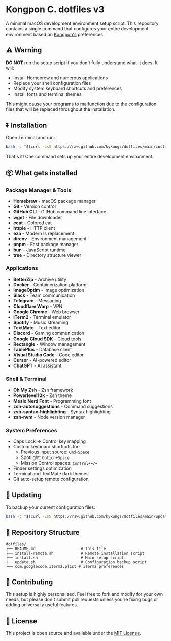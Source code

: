 # Kongpon C. dotfiles v3

A minimal macOS development environment setup script. This repository contains a single command that configures your entire development environment based on [Kongpon's](https://github.com/kykungz) preferences.

## ⚠️ Warning

**DO NOT** run the setup script if you don't fully understand what it does. It will:
- Install Homebrew and numerous applications
- Replace your shell configuration files
- Modify system keyboard shortcuts and preferences
- Install fonts and terminal themes

This might cause your programs to malfunction due to the configuration files that will be replaced throughout the installation.

## ⏬ Installation

Open Terminal and run:

```bash
bash -c "$(curl -LsS https://raw.github.com/kykungz/dotfiles/main/install-remote.sh)"
```

That's it! One command sets up your entire development environment.

## 📦 What gets installed

### Package Manager & Tools
- **Homebrew** - macOS package manager
- **Git** - Version control
- **GitHub CLI** - GitHub command line interface
- **wget** - File downloader
- **ccat** - Colored cat
- **httpie** - HTTP client
- **eza** - Modern ls replacement
- **direnv** - Environment management
- **pnpm** - Fast package manager
- **bun** - JavaScript runtime
- **tree** - Directory structure viewer

### Applications
- **BetterZip** - Archive utility
- **Docker** - Containerization platform
- **ImageOptim** - Image optimization
- **Slack** - Team communication
- **Telegram** - Messaging
- **Cloudflare Warp** - VPN
- **Google Chrome** - Web browser
- **iTerm2** - Terminal emulator
- **Spotify** - Music streaming
- **TextMate** - Text editor
- **Discord** - Gaming communication
- **Google Cloud SDK** - Cloud tools
- **Rectangle** - Window management
- **TablePlus** - Database client
- **Visual Studio Code** - Code editor
- **Cursor** - AI-powered editor
- **ChatGPT** - AI assistant

### Shell & Terminal
- **Oh My Zsh** - Zsh framework
- **Powerlevel10k** - Zsh theme
- **Meslo Nerd Font** - Programming font
- **zsh-autosuggestions** - Command suggestions
- **zsh-syntax-highlighting** - Syntax highlighting
- **zsh-nvm** - Node version manager

### System Preferences
- Caps Lock → Control key mapping
- Custom keyboard shortcuts for:
  - Previous input source: `Cmd+Space`
  - Spotlight: `Option+Space`
  - Mission Control spaces: `Control+←/→`
- Finder settings optimization
- Terminal and TextMate dark themes
- Git auto-setup remote configuration

## 🔄 Updating

To backup your current configuration files:

```bash
bash -c "$(curl -LsS https://raw.github.com/kykungz/dotfiles/main/update.sh)"
```

## 📁 Repository Structure

```
dotfiles/
├── README.md                    # This file
├── install-remote.sh            # Remote installation script
├── install.sh                   # Main setup script
├── update.sh                    # Configuration backup script
└── com.googlecode.iterm2.plist # iTerm2 preferences
```

## 🤝 Contributing

This setup is highly personalized. Feel free to fork and modify for your own needs, but please don't submit pull requests unless you're fixing bugs or adding universally useful features.

## 📄 License

This project is open source and available under the [MIT License](LICENSE).
